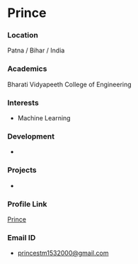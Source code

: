 # Prince 

### Location

Patna / Bihar / India

### Academics

Bharati Vidyapeeth College of Engineering

### Interests

- Machine Learning

### Development

- 

### Projects

-

### Profile Link

 [Prince](https://github.com/prince0786)

### Email ID

- princestm1532000@gmail.com



